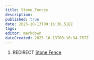 ```yaml
---
title: Stone_Fences
description: 
published: true
date: 2025-10-13T00:16:38.518Z
tags: 
editor: markdown
dateCreated: 2025-10-13T00:16:34.757Z
---
```


1.  REDIRECT [Stone Fence](Stone_Fence.md "wikilink")